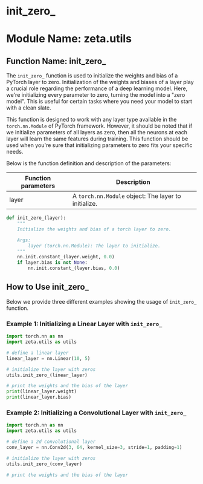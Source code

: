 # init_zero_

# Module Name: zeta.utils

## Function Name: init_zero_

The `init_zero_` function is used to initialize the weights and bias of a PyTorch layer to zero. Initialization of the weights and biases of a layer play a crucial role regarding the performance of a deep learning model. Here, we're initializing every parameter to zero, turning the model into a "zero model". This is useful for certain tasks where you need your model to start with a clean slate.

This function is designed to work with any layer type available in the `torch.nn.Module` of PyTorch framework. However, it should be noted that if we initialize parameters of all layers as zero, then all the neurons at each layer will learn the same features during training. This function should be used when you're sure that initializing parameters to zero fits your specific needs.

Below is the function definition and description of the parameters:

| Function parameters | Description                                                                                                        |
|---------------------|--------------------------------------------------------------------------------------------------------------------|
| layer               |A `torch.nn.Module` object: The layer to initialize.|

```python
def init_zero_(layer):
    """
    Initialize the weights and bias of a torch layer to zero.

    Args:
        layer (torch.nn.Module): The layer to initialize.
    """
    nn.init.constant_(layer.weight, 0.0)
    if layer.bias is not None:
        nn.init.constant_(layer.bias, 0.0)
```

## How to Use init_zero_

Below we provide three different examples showing the usage of `init_zero_` function.

### Example 1: Initializing a Linear Layer with `init_zero_`

```python
import torch.nn as nn
import zeta.utils as utils

# define a linear layer
linear_layer = nn.Linear(10, 5)

# initialize the layer with zeros
utils.init_zero_(linear_layer)

# print the weights and the bias of the layer
print(linear_layer.weight)
print(linear_layer.bias)
```

### Example 2: Initializing a Convolutional Layer with `init_zero_`

```python
import torch.nn as nn
import zeta.utils as utils

# define a 2d convolutional layer
conv_layer = nn.Conv2d(3, 64, kernel_size=3, stride=1, padding=1)

# initialize the layer with zeros
utils.init_zero_(conv_layer)

# print the weights and the bias of the layer

